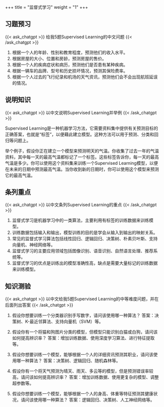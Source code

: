 +++
title = "监督式学习"
weight = "1"
+++
## 习题预习
{{< ask_chatgpt >}}
给我5题Supervised Learning的中文问题
{{< /ask_chatgpt >}}

1. 根据一个人的年龄、性别和教育程度，预测他们的收入水平。
2. 根据房屋的大小、位置和房龄，预测房屋的售价。
3. 根据一个人的疾病症状和病历，预测他们是否患有某种疾病。
4. 根据一辆车的品牌、型号和历史损坏情况，预测其保险费率。
5. 根据一个人过去的飞行纪录和机场的天气资讯，预测他们会不会出现航班延误的情况。   

## 说明知识
{{< ask_chatgpt >}}
以中文说明Supervised Learning并举例
{{< /ask_chatgpt >}}

Supervised Learning是一种机器学习方法，它需要资料集中提供有关预测目标的正确答案，也就是“标签”，以便藉此建立模型。这种方法可以用于预测、分类和回归等问题上。

举个例子，假设你正在建立一个模型来预测明天的气温。你收集了过去一年的气温资料，其中每一天的最高气温都标记了一个标签。这些标签告诉你，每一天的最高气温是多少。你可以使用这个资料集来训练一个Supervised Learning模型，以便在未来的日期中预测最高气温。当你收到新的日期时，你可以使用这个模型来预测它的最高气温。   

## 条列重点
{{< ask_chatgpt >}}
以中文条列Supervised Learning的重点
{{< /ask_chatgpt >}}

1. 监督式学习是机器学习中的一类算法，主要利用有标签的训练数据来训练模型。
2. 训练数据包括输入和输出，模型训练的目的是学会从输入到输出的映射关系。
3. 常见的监督式学习算法包括线性回归、逻辑回归、决策树、朴素贝叶斯、支持向量机、神经网络等。
4. 监督式学习的主要应用领域包括图像识别、语音识别、自然语言处理、推荐系统等。
5. 监督式学习的优点是训练出的模型准确性高，缺点是需要大量标记的训练数据来训练模型。   

## 知识测验
{{< ask_chatgpt >}}
以中文给我5题Supervised Learning的中等难度问题，并在后面列出答案
{{< /ask_chatgpt >}}

1. 假设你想要训练一个分类器识别手写数字，请问该使用哪一种算法？
答案：决策树、K-最近邻算法、支持向量机（SVM）等。

2. 假设你有一个将猫和狗图片分类的模型，但模型只能识别白猫或白狗，请问该如何提高辨识率？
答案：增加训练数据、使用深度学习算法、进行特征提取等。

3. 假设你想要训练一个模型，能够根据一个人的详细资讯预测其职业，请问该使用哪一种算法？
答案：决策树、逻辑回归、随机森林等。

4. 假设你有一个将天气预测为晴天、雨天、多云等的模型，但是预测错误率较高，请问该如何提高辨识率？
答案：增加训练数据、使用更复杂的模型、调整超参数等。

5. 假设你想要训练一个模型，能够根据一个人的身高、体重等特征预测其健康状况，请问该使用哪一种算法？
答案：逻辑回归、决策树、人工神经网络等。   

